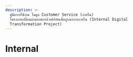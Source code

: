 ```yaml
---
description: >-
  คู่มือการใช้งาน โมดูล Customer Service (ภายใน)
  โครงการเปลี่ยนผ่านองค์กรด้วยดิจิทัลเพื่อบูรณาการภายใน (Internal Digital
  Transformation Project)
---
```


# Internal

